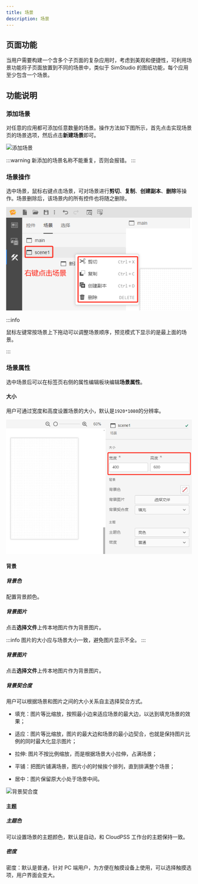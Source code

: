 ```yaml
---
title: 场景
description: 场景
---
```


## 页面功能

当用户需要构建一个含多个子页面的复杂应用时，考虑到美观和便捷性，可利用场景功能将子页面放置到不同的场景中，类似于 SimStudio 的图纸功能，每个应用至少包含一个场景。

## 功能说明

### 添加场景

对任意的应用都可添加任意数量的场景。操作方法如下图所示，首先点击实现场景页的场景选项，然后点击**新建场景**即可。

![添加场景](./1.png)

:::warning
新添加的场景名称不能重复，否则会报错。
:::

### 场景操作

选中场景，鼠标右键点击场景，可对场景进行**剪切**、**复制**、**创建副本**、**删除**等操作。场景删除后，该场景内的所有控件也将随之删除。

![场景操作](./2.png)

:::info

鼠标左键常按场景上下拖动可以调整场景顺序，预览模式下显示的是最上面的场景。

:::

### 场景属性

选中场景后可以在标签页右侧的属性编辑板块编辑**场景属性**。

#### 大小

用户可通过宽度和高度设置场景的大小，默认是`1920*1080`的分辨率。

![场景大小](./3.png)

#### 背景

##### 背景色

配置背景颜色。

##### 背景图片

点击**选择文件**上传本地图片作为背景图片。

:::info
图片的大小应与场景大小一致，避免图片显示不全。
:::

##### 背景图片

点击**选择文件**上传本地图片作为背景图片。

##### 背景契合度

用户可以根据场景和图片之间的大小关系自主选择契合方式。

- 填充：图片等比缩放，按照最小边来适应场景的最大边，以达到填充场景的效果；
  
- 适应：图片等比缩放，图片的最大边和场景的最小边契合，也就是保持图片比例的同时最大化显示图片；

- 拉伸: 图片不按比例缩放，而是根据场景大小拉伸，占满场景；

- 平铺：把图片铺满场景，图片小的时候挨个排列，直到排满整个场景；
  
- 居中：图片保留原大小处于场景中间。

![背景契合度](./4.png)

#### 主题

##### 主题色

可以设置场景的主题颜色，默认是自动，和 CloudPSS 工作台的主题保持一致。

##### 密度

密度：默认是普通，针对 PC 端用户，为方便在触摸设备上使用，可以选择触摸选项，用户界面会变大。

